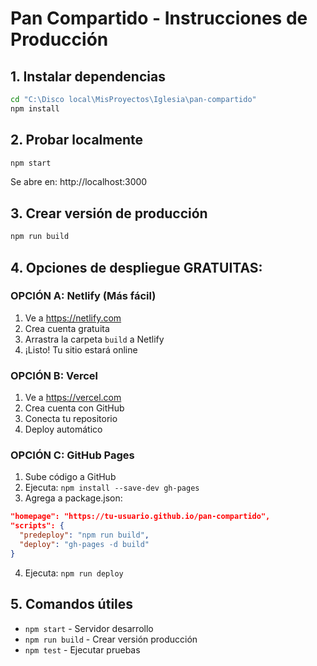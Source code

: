 # Pan Compartido - Instrucciones de Producción

## 1. Instalar dependencias
```bash
cd "C:\Disco local\MisProyectos\Iglesia\pan-compartido"
npm install
```

## 2. Probar localmente
```bash
npm start
```
Se abre en: http://localhost:3000

## 3. Crear versión de producción
```bash
npm run build
```

## 4. Opciones de despliegue GRATUITAS:

### OPCIÓN A: Netlify (Más fácil)
1. Ve a https://netlify.com
2. Crea cuenta gratuita
3. Arrastra la carpeta `build` a Netlify
4. ¡Listo! Tu sitio estará online

### OPCIÓN B: Vercel
1. Ve a https://vercel.com
2. Crea cuenta con GitHub
3. Conecta tu repositorio
4. Deploy automático

### OPCIÓN C: GitHub Pages
1. Sube código a GitHub
2. Ejecuta: `npm install --save-dev gh-pages`
3. Agrega a package.json:
```json
"homepage": "https://tu-usuario.github.io/pan-compartido",
"scripts": {
  "predeploy": "npm run build",
  "deploy": "gh-pages -d build"
}
```
4. Ejecuta: `npm run deploy`

## 5. Comandos útiles
- `npm start` - Servidor desarrollo
- `npm run build` - Crear versión producción
- `npm test` - Ejecutar pruebas